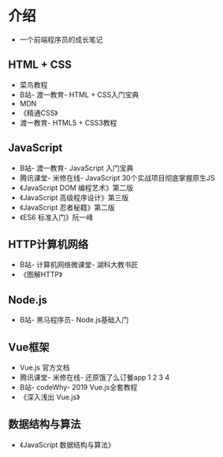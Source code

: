 <!--
 * @Author: x09898 coder_xujie@163.com
 * @Date: 2022-05-09 20:54:40
 * @LastEditors: x09898 coder_xujie@163.com
 * @FilePath: \HTML-CSS-Javascript-\README.md
 * @Description: 个人学习笔记涉及到的参考资料
-->
# 介绍

* 一个前端程序员的成长笔记

## HTML + CSS

* 菜鸟教程
* B站- 渡一教育- HTML + CSS入门宝典
* MDN
* 《精通CSS》
* 渡一教育- HTML5 + CSS3教程

## JavaScript

* B站- 渡一教育- JavaScript 入门宝典
* 腾讯课堂- 米修在线- JavaScript 30个实战项目彻底掌握原生JS
* 《JavaScript DOM 编程艺术》第二版
* 《JavaScript 高级程序设计》第三版
* 《JavaScript 忍者秘籍》第二版
* 《ES6 标准入门》阮一峰

## HTTP计算机网络

* B站- 计算机网络微课堂- 湖科大教书匠
* 《图解HTTP》

## Node.js

* B站- 黑马程序员- Node.js基础入门

## Vue框架

* Vue.js 官方文档
* 腾讯课堂- 米修在线- 还原饿了么订餐app 1 2 3 4
* B站- codeWhy- 2019 Vue.js全套教程
* 《深入浅出 Vue.js》

## 数据结构与算法

* 《JavaScript 数据结构与算法》
